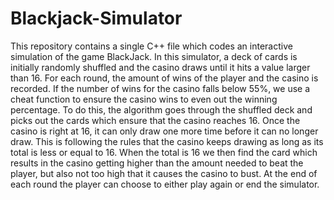 # Blackjack-Simulator

This repository contains a single C++ file which codes an interactive simulation of the game BlackJack. In this simulator, a deck of cards is initially randomly shuffled and the casino draws until it hits a value larger than 16. For each round, the amount of wins of the player and the casino is recorded. If the number of wins for the casino falls below 55%, we use a cheat function to ensure the casino wins to even out the winning percentage. To do this, the algorithm goes through the shuffled deck and picks out the cards which ensure that the casino reaches 16. Once the casino is right at 16, it can only draw one more time before it can no longer draw. This is following the rules that the casino keeps drawing as long as its total is less or equal to 16. When the total is 16 we then find the card which results in the casino getting higher than the amount needed to beat the player, but also not too high that it causes the casino to bust. At the end of each round the player can choose to either play again or end the simulator.  
